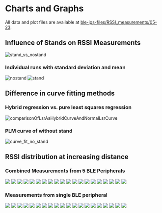 # Charts and Graphs
All data and plot files are available at [ble-ips-files/RSSI_measurements/05-23](https://gitlab.com/mark-matura/ble-ips-files/-/tree/master/RSSI_measurements/05-23).
## Influence of Stands on RSSI Measurements

![stand_vs_nostand](./stand/stand_vs_nostand.svg)

### Individual runs with standard deviation and mean
![nostand](./stand/nostand.svg)
![stand](./stand/stand.svg)

## Difference in curve fitting methods

### Hybrid regression vs. pure least squares regression
![comparisonOfLsrAaHybridCurveAndNormalLsrCurve](./regression/comparisonOfLsrAaHybridCurveAndNormalLsrCurve.svg)

### PLM curve of without stand
![curve_fit_no_stand](./regression/curve_fit_no_stand.svg)

## RSSI distribution at increasing distance
### Combined Measurements from 5 BLE Peripherals
![](./histograms/combined_server/025.svg)
![](./histograms/combined_server/050.svg)
![](./histograms/combined_server/075.svg)
![](./histograms/combined_server/100.svg)
![](./histograms/combined_server/125.svg)
![](./histograms/combined_server/150.svg)
![](./histograms/combined_server/175.svg)
![](./histograms/combined_server/200.svg)
![](./histograms/combined_server/225.svg)
![](./histograms/combined_server/250.svg)
![](./histograms/combined_server/275.svg)
![](./histograms/combined_server/300.svg)
![](./histograms/combined_server/325.svg)
![](./histograms/combined_server/350.svg)
![](./histograms/combined_server/375.svg)
![](./histograms/combined_server/400.svg)
![](./histograms/combined_server/425.svg)
![](./histograms/combined_server/450.svg)
![](./histograms/combined_server/475.svg)
![](./histograms/combined_server/500.svg)

### Measurements from single BLE peripheral
![](./histograms/single_server/025.svg)
![](./histograms/single_server/050.svg)
![](./histograms/single_server/075.svg)
![](./histograms/single_server/100.svg)
![](./histograms/single_server/125.svg)
![](./histograms/single_server/150.svg)
![](./histograms/single_server/175.svg)
![](./histograms/single_server/200.svg)
![](./histograms/single_server/225.svg)
![](./histograms/single_server/250.svg)
![](./histograms/single_server/275.svg)
![](./histograms/single_server/300.svg)
![](./histograms/single_server/325.svg)
![](./histograms/single_server/350.svg)
![](./histograms/single_server/375.svg)
![](./histograms/single_server/400.svg)
![](./histograms/single_server/425.svg)
![](./histograms/single_server/450.svg)
![](./histograms/single_server/475.svg)
![](./histograms/single_server/500.svg)
